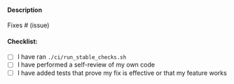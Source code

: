 #### Description

<!-- Please include a summary of the change and which issue is fixed. -->

Fixes # (issue)

#### Checklist:

- [ ] I have ran `./ci/run_stable_checks.sh`
- [ ] I have performed a self-review of my own code
- [ ] I have added tests that prove my fix is effective or that my feature works

<!-- Performance Improvements Only -->
<!-- 1. Fork and clone https://github.com/yewstack/js-framework-benchmark -->
<!-- 2. Update `frameworks/yew/Cargo.toml` with your fork of Yew and the branch for this PR -->
<!-- 3. Open a new PR with your `Cargo.toml` changes -->
<!-- 4. Paste a link to the benchmark results: -->
<!-- - [ ] I have opened a PR against https://github.com/yewstack/js-framework-benchmark -->
